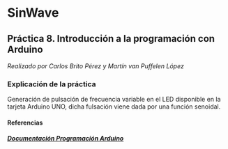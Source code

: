 # SinWave
## Práctica 8. Introducción a la programación con Arduino
*Realizado por Carlos Brito Pérez y Martín van Puffelen López*
### Explicación de la práctica
Generación de pulsación de frecuencia variable en el LED disponible en la tarjeta Arduino UNO, dicha fulsación viene dada por una función senoidal.

#### Referencias
##### [Documentación Programación Arduino](https://www.arduino.cc/reference/en/)

